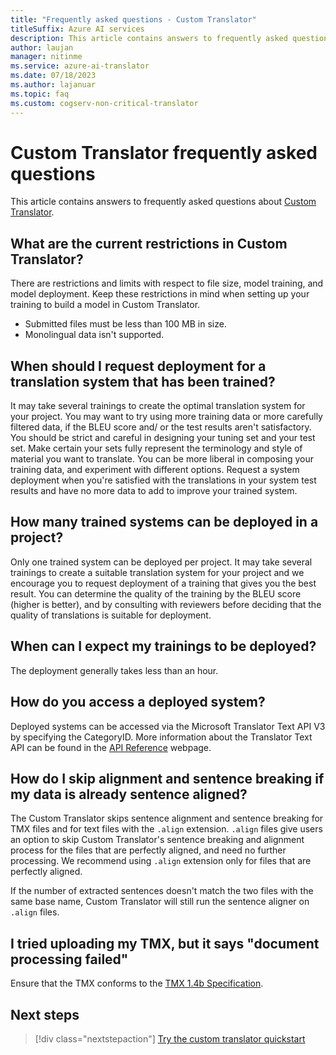 ```yaml
---
title: "Frequently asked questions - Custom Translator"
titleSuffix: Azure AI services
description: This article contains answers to frequently asked questions about the Azure AI Translator Custom Translator.
author: laujan
manager: nitinme
ms.service: azure-ai-translator
ms.date: 07/18/2023
ms.author: lajanuar
ms.topic: faq
ms.custom: cogserv-non-critical-translator
---
```


# Custom Translator frequently asked questions

This article contains answers to frequently asked questions about [Custom Translator](https://portal.customtranslator.azure.ai).

## What are the current restrictions in Custom Translator?

There are restrictions and limits with respect to file size, model training, and model deployment. Keep these restrictions in mind when setting up your training to build a model in Custom Translator.

- Submitted files must be less than 100 MB in size.
- Monolingual data isn't supported.

## When should I request deployment for a translation system that has been trained?

It may take several trainings to create the optimal translation system for your project. You may want to try using more training data or more carefully filtered data, if the BLEU score and/ or the test results aren't satisfactory. You should be strict and careful in designing your tuning set and your test set. Make certain your sets fully represent the terminology and style of material you want to translate. You can be more liberal in composing your training data, and experiment with different options. Request a system deployment when you're satisfied with the translations in your system test results and have no more data to add to improve your trained system.

## How many trained systems can be deployed in a project?

Only one trained system can be deployed per project. It may take several trainings to create a suitable translation system for your project and we encourage you to request deployment of a training that gives you the best result. You can determine the quality of the training by the BLEU score (higher is better), and by consulting with reviewers before deciding that the quality of translations is suitable for deployment.

## When can I expect my trainings to be deployed?

The deployment generally takes less than an hour.

## How do you access a deployed system?

Deployed systems can be accessed via the Microsoft Translator Text API V3 by specifying the CategoryID. More information about the Translator Text API can be found in the [API Reference](../reference/v3-0-reference.md) webpage.

## How do I skip alignment and sentence breaking if my data is already sentence aligned?

The Custom Translator skips sentence alignment and sentence breaking for TMX files and for text files with the `.align` extension. `.align` files give users an option to skip Custom Translator's sentence breaking and alignment process for the files that are perfectly aligned, and need no further processing. We recommend using `.align` extension only for files that are perfectly aligned.

If the number of extracted sentences doesn't match the two files with the same base name, Custom Translator will still run the sentence aligner on `.align` files.

## I tried uploading my TMX, but it says "document processing failed"

Ensure that the TMX conforms to the [TMX 1.4b Specification](https://www.gala-global.org/tmx-14b).

## Next steps

> [!div class="nextstepaction"]
> [Try the custom translator quickstart](quickstart.md)

